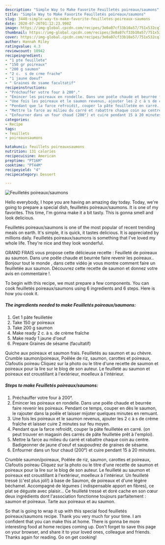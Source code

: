 ```yaml
---
description: "Simple Way to Make Favorite Feuilletés poireaux/saumons"
title: "Simple Way to Make Favorite Feuilletés poireaux/saumons"
slug: 3440-simple-way-to-make-favorite-feuilletes-poireaux-saumons
date: 2020-07-26T01:12:23.998Z
image: https://img-global.cpcdn.com/recipes/3e0a07cf33b10a57/751x532cq70/feuilletes-poireauxsaumons-photo-principale-de-la-recette.jpg
thumbnail: https://img-global.cpcdn.com/recipes/3e0a07cf33b10a57/751x532cq70/feuilletes-poireauxsaumons-photo-principale-de-la-recette.jpg
cover: https://img-global.cpcdn.com/recipes/3e0a07cf33b10a57/751x532cq70/feuilletes-poireauxsaumons-photo-principale-de-la-recette.jpg
author: Hannah Riley
ratingvalue: 4.3
reviewcount: 10942
recipeingredient:
- "1 pte feuillete"
- "150 gr poireaux"
- "200 g saumon"
- "2 c.  s de crme frache"
- "1 jaune doeuf"
- " Graines de ssame facultatif"
recipeinstructions:
- "Préchauffer votre four à 200°."
- "Émincer les poireaux en rondelle. Dans une poêle chaude et beurrée faire revenir les poireaux. Pendant ce temps, couper en dès le saumon, le rajouter dans la poêle et laisser mijoter quelques minutes en remuant."
- "Une fois les poireaux et le saumon revenus, ajouter les 2 c à s de crème fraîche et laisser cuire 2 minutes sur feu moyen."
- "Pendant que la farce refroidit, couper la pâte feuilletée en carré. (on peut trouver en magasin des carrés de pâte feuilletée prêt à l&#39;emploi)."
- "Mettre la farce au milieu du carré et rabattre chaque coin au centre. Badigeonner de jaune d&#39;oeuf et saupoudrez de graines de sésame."
- "Enfourner dans un four chaud (200°) et cuire pendant 15 à 20 minutes."
categories:
- Recipe
tags:
- feuillets
- poireauxsaumons

katakunci: feuillets poireauxsaumons 
nutrition: 131 calories
recipecuisine: American
preptime: "PT16M"
cooktime: "PT44M"
recipeyield: "4"
recipecategory: Dessert

---
```



![Feuilletés poireaux/saumons](https://img-global.cpcdn.com/recipes/3e0a07cf33b10a57/751x532cq70/feuilletes-poireauxsaumons-photo-principale-de-la-recette.jpg)

Hello everybody, I hope you are having an amazing day today. Today, we're going to prepare a special dish, feuilletés poireaux/saumons. It is one of my favorites. This time, I'm gonna make it a bit tasty. This is gonna smell and look delicious.

Feuilletés poireaux/saumons is one of the most popular of recent trending meals on earth. It's simple, it is quick, it tastes delicious. It is appreciated by millions daily. Feuilletés poireaux/saumons is something that I've loved my whole life. They're nice and they look wonderful.

GRAND FRAIS vous propose cette délicieuse recette : Feuilleté de poireaux au saumon. Dans une poêle chaude et beurrée faire revenir les poireaux.. Bonjour tout le monde , dans cette vidéo je vous montre comment faire un feuilletée aux saumon. Découvrez cette recette de saumon et donnez votre avis en commentaire !.


To begin with this recipe, we must prepare a few components. You can cook feuilletés poireaux/saumons using 6 ingredients and 6 steps. Here is how you cook it.

<!--inarticleads1-->

##### The ingredients needed to make Feuilletés poireaux/saumons:

1. Get 1 pâte feuilletée
1. Take 150 gr poireaux
1. Take 200 g saumon
1. Make ready 2 c. à s. de crème fraîche
1. Make ready 1 jaune d&#39;oeuf
1. Prepare  Graines de sésame (facultatif)


Quiche aux poireaux et saumon frais. Feuilletés au saumon et au chèvre. Crumble saumon/poireaux, Poêlée de riz, saumon, carottes et poireaux, Clafoutis poireau Cliquez sur la photo ou le titre d&#39;une recette de saumon et poireaux pour la lire sur le blog de son auteur. Le feuilleté au saumon et poireaux est croustillant à l&#39;extérieur, moelleux à l&#39;intérieur. 

<!--inarticleads2-->

##### Steps to make Feuilletés poireaux/saumons:

1. Préchauffer votre four à 200°.
1. Émincer les poireaux en rondelle. Dans une poêle chaude et beurrée faire revenir les poireaux. Pendant ce temps, couper en dès le saumon, le rajouter dans la poêle et laisser mijoter quelques minutes en remuant.
1. Une fois les poireaux et le saumon revenus, ajouter les 2 c à s de crème fraîche et laisser cuire 2 minutes sur feu moyen.
1. Pendant que la farce refroidit, couper la pâte feuilletée en carré. (on peut trouver en magasin des carrés de pâte feuilletée prêt à l&#39;emploi).
1. Mettre la farce au milieu du carré et rabattre chaque coin au centre. Badigeonner de jaune d&#39;oeuf et saupoudrez de graines de sésame.
1. Enfourner dans un four chaud (200°) et cuire pendant 15 à 20 minutes.


Crumble saumon/poireaux, Poêlée de riz, saumon, carottes et poireaux, Clafoutis poireau Cliquez sur la photo ou le titre d&#39;une recette de saumon et poireaux pour la lire sur le blog de son auteur. Le feuilleté au saumon et poireaux est croustillant à l&#39;extérieur, moelleux à l&#39;intérieur. Un feuilleté tressé (c&#39;est plus joli!) à base de Saumon, de poireaux et d&#39;une légère béchamel. Accompagné de légumes ( indispensable apport en fibres), ce plat se déguste avec plaisir… Ce feuilleté tressé et doré cache en son cœur deux ingrédients dont l&#39;association fonctionne toujours parfaitement : saumon et poireaux. Tarte aux poireaux et au saumon. 

So that is going to wrap it up with this special food feuilletés poireaux/saumons recipe. Thank you very much for your time. I am confident that you can make this at home. There is gonna be more interesting food at home recipes coming up. Don't forget to save this page on your browser, and share it to your loved ones, colleague and friends. Thanks again for reading. Go on get cooking!
